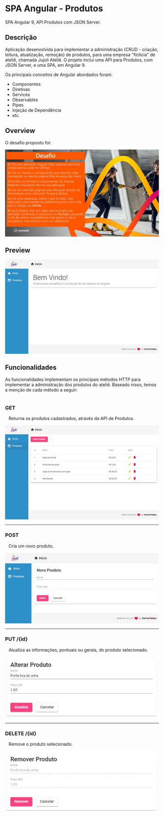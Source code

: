 # SPA Angular - Produtos
 SPA Angular 9, API Produtos com JSON Server.
 
 
## Descrição

Aplicação desenvolvida para implementar a administração (CRUD - criação, leitura, atualização, remoção) de produtos, para uma empresa "fictícia" de ateliê, chamada Jujoli Ateliê.
O projeto inclui uma API para Produtos, com JSON Server, e uma SPA, em Angular 9.

Os principais conceitos de Angular abordados foram:
* Componentes
* Diretivas
* Services
* Observables
* Pipes
* Injeção de Dependência
* etc.


## Overview

O desafio proposto foi:

<p align="center">
  <img src="https://raw.githubusercontent.com/karinasantosfelippe/SPA-Angular/main/.github/desafio.jpg" />
</p>


## Preview

<p align="center">
  <img src="https://raw.githubusercontent.com/karinasantosfelippe/SPA-Angular/main/.github/inicio.jpg" />
</p>


## Funcionalidades

As funcionalidades implementam os principais métodos HTTP para implementar a administração dos produtos do ateliê.
Baseado nisso, temos a menção de cada método a seguir:
<br/><br/>


### GET

&nbsp;&nbsp;&nbsp;Returna os produtos cadastrados, através da API de Produtos.<br/>

<p align="center">
  <img src="https://raw.githubusercontent.com/karinasantosfelippe/SPA-Angular/main/.github/produtos.jpg" />
</p>


---

### POST

&nbsp;&nbsp;&nbsp;Cria um novo produto.

<p align="center">
  <img src="https://raw.githubusercontent.com/karinasantosfelippe/SPA-Angular/main/.github/novo-produto.jpg" />
</p>


---

### PUT /{id}

&nbsp;&nbsp;&nbsp;Atualiza as informações, pontuais ou gerais, do produto selecionado.

<p>
  <img src="https://raw.githubusercontent.com/karinasantosfelippe/SPA-Angular/main/.github/alterar-produto.jpg" />
</p>


---

### DELETE /{id}

&nbsp;&nbsp;&nbsp;Remove o produto selecionado.
<p>
  <img src="https://raw.githubusercontent.com/karinasantosfelippe/SPA-Angular/main/.github/remover-produto.jpg" />
</p>




